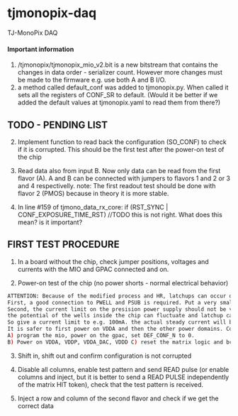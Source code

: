 # tjmonopix-daq
TJ-MonoPix DAQ

#### Important information 
1) /tjmonopix/tjmonopix_mio_v2.bit is a new bitstream that contains the changes in data order - serializer count. However more changes must be made to the firmware e.g. use both A and B I/O.
2) a method called default_conf was added to tjmonopix.py. When called it sets all the registers of CONF_SR to default. (Would it be better if we added the default values at tjmonopix.yaml to read them from there?)

## TODO - PENDING LIST

2) Implement function to read back the configuration (SO_CONF) to check if it is corrupted. This should be the first test after the power-on test of the chip

3) Read data also from input B. Now only data can be read from the first flavor (A). A and B can be connected with jumpers to flavors 1 and 2 or 3 and 4 respectivelly.
	note: The first readout test should be done with flavor 2 (PMOS) because in theory it is more stable.

4) In line #159 of tjmono_data_rx_core: if (RST_SYNC | CONF_EXPOSURE_TIME_RST) //TODO this is not right. What does this mean? is it important?



## FIRST TEST PROCEDURE
1) In a board without the chip, check jumper positions, voltages and currents with the MIO and GPAC connected and on.

2) Power-on test of the chip (no power shorts - normal electrical behavior)
```bash
ATTENTION: Because of the modified process and HR, latchups can occur during power-on if not done correctly. 
First, a good connection to PWELL and PSUB is required. Put a very small resistance also to PSUB. 
Second, the current limit on the presision power supply should not be very small because during power up, 
the potential of the wells inside the chip can fluctuate and latchup can occur. 
So give a current limit to e.g. 100mA. the actual steady current will be in the order of μA. 
It is safer to first power on VDDA and then the other power domains. Correct procedure: 
A) program the mio, power on the gpac, set DEF_CONF_N to 0. 
B) Power on VDDA, VDDP, VDDA_DAC, VDDD C) reset the matrix logic and bcid and provide the clocks from the mio.
```

3) Shift in, shift out and confirm configuration is not corrupted

4) Disable all columns, enable test pattern and send READ pulse (or enable columns and inject, but it is better to send a READ PULSE independently of the matrix HIT token), check that the test pattern is received.

5) Inject a row and column of the second flavor and check if we get the correct data
